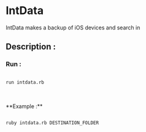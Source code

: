 IntData
=======

IntData makes a backup of iOS devices and search in


<h2>Description : </h2>

<h3>Run :</h3>
<pre>
<code>
run intdata.rb
</code>
</pre>
<br />
**Example :**
<pre>
<code>
ruby intdata.rb DESTINATION_FOLDER
</code>
</pre>

